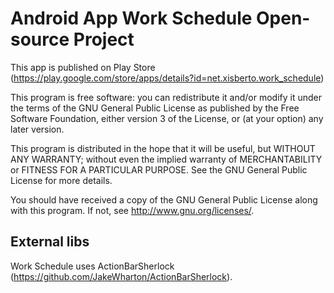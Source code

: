 Android App Work Schedule Open-source Project
=============================================

This app is published on Play Store (https://play.google.com/store/apps/details?id=net.xisberto.work_schedule)

This program is free software: you can redistribute it and/or modify
it under the terms of the GNU General Public License as published by
the Free Software Foundation, either version 3 of the License, or
(at your option) any later version.

This program is distributed in the hope that it will be useful,
but WITHOUT ANY WARRANTY; without even the implied warranty of
MERCHANTABILITY or FITNESS FOR A PARTICULAR PURPOSE.  See the
GNU General Public License for more details.

You should have received a copy of the GNU General Public License
along with this program.  If not, see <http://www.gnu.org/licenses/>.

External libs
-------------

Work Schedule uses ActionBarSherlock (https://github.com/JakeWharton/ActionBarSherlock).
